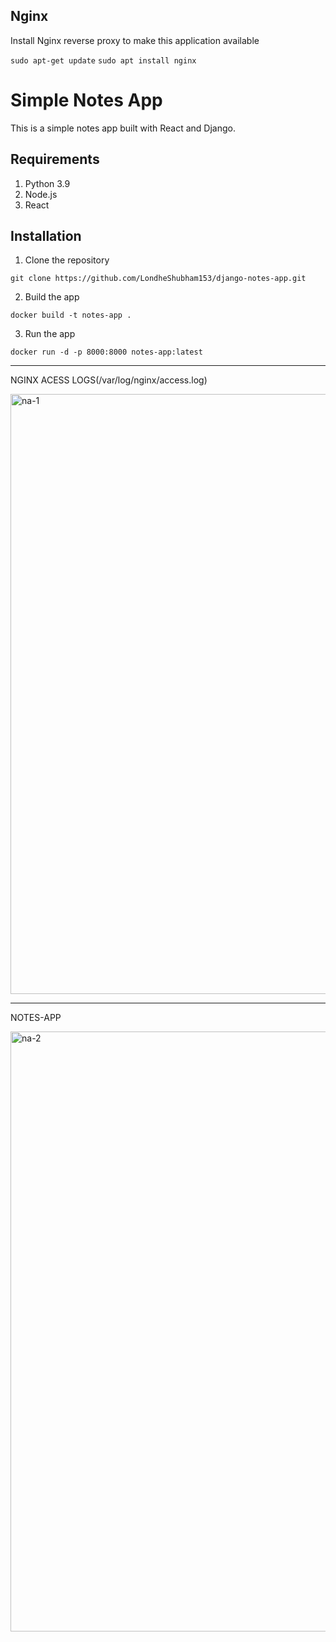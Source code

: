 ## Nginx

Install Nginx reverse proxy to make this application available

`sudo apt-get update`
`sudo apt install nginx`


# Simple Notes App
This is a simple notes app built with React and Django.

## Requirements
1. Python 3.9
2. Node.js
3. React

## Installation
1. Clone the repository
```
git clone https://github.com/LondheShubham153/django-notes-app.git
```

2. Build the app
```
docker build -t notes-app .
```

3. Run the app
```
docker run -d -p 8000:8000 notes-app:latest
```
--------------

NGINX ACESS LOGS(/var/log/nginx/access.log)




<img width="960" alt="na-1" src="https://github.com/iamsouvik9/django-notes-app/assets/79768737/8b15d511-567f-4e41-a454-7bbb83703976">

--------



NOTES-APP 




<img width="960" alt="na-2" src="https://github.com/iamsouvik9/django-notes-app/assets/79768737/df3612eb-0763-4114-9d12-054d607b6c9d">


